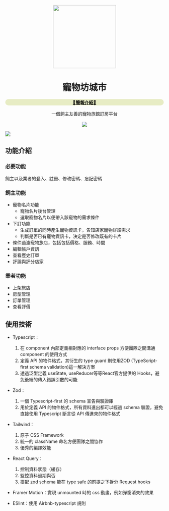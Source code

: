 <p align="center">
  <a href="https://petcity-booking.netlify.app/">
    <img width="200" src="https://i.imgur.com/IJAnAib.png">
  </a>
</p>

<h1 align="center" style="font-weight: 700">寵物坊城市</h1>

<div align="center">

<p style="margin-bottom: 16px">
<a href="https://bit.ly/3hXSrfs" style="display: block ;background-color: #E7ECC4; color: black; font-weight: 700; border-radius: 9999px; margin-bottom: 16px">
📙簡報介紹📙
</a>
一個飼主友善的寵物旅館訂房平台
</p>
<img src="https://i.imgur.com/SHcXsBt.jpg">
</div>

![](https://i.imgur.com/wrrZ5Eu.png)

## **功能介紹**
### 必要功能
飼主以及業者的登入、註冊、修改密碼、忘記密碼
### 飼主功能
* 寵物名片功能
  * 寵物名片後台管理
  * 選取寵物名片以便帶入該寵物的需求條件
* 下訂功能
  * 生成訂單的同時產生寵物資訊卡，告知店家寵物詳細需求
  * 判斷是否已有寵物資訊卡，決定是否修改既有的卡片
* 條件過濾寵物旅店，包括包括價格、服務、時間
* 編輯帳戶資訊
* 查看歷史訂單
* 評論與評分店家
### 業者功能
* 上架旅店
* 房型管理
* 訂單管理
* 查看評價



## 使用技術
* Typescript：
  1. 在 component 內部定義相對應的 interface props 方便團隊之間溝通 component 的使用方式
  2. 定義 API 的物件格式，其衍生的 type guard 則使用ZOD (TypeScript-first schema validation)這一解決方案
  3. 透過泛型定義 useState, useReducer等等React官方提供的 Hooks，避免後續的傳入錯誤引數的可能

* Zod：
  1. 一個 Typescript-first 的 schema 宣告與驗證庫
  2. 用於定義 API 的物件格式，所有資料進出都可以經過 schema 驗證，避免直接使用 Typescript 斷言從 API 傳進來的物件格式

* Tailwind：
  1. 原子 CSS Framework
  2. 統一的 className 命名方便團隊之間協作
  3. 優秀的編譯效能

* React Query：
  1. 控制資料狀態（緩存）
  2. 監控資料過期與否
  3. 搭配 zod schema 能在 type safe 的前提之下拆分 Request hooks

* Framer Motion：實現 unmounted 時的 css 動畫，例如彈窗消失的效果

* ESlint：使用 Airbnb-typescript 規則
